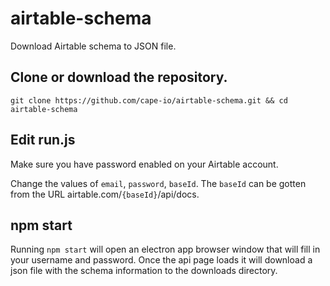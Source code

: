 # airtable-schema

Download Airtable schema to JSON file.

## Clone or download the repository.

`git clone https://github.com/cape-io/airtable-schema.git && cd airtable-schema`

## Edit run.js

Make sure you have password enabled on your Airtable account.

Change the values of `email`, `password`, `baseId`. The `baseId` can be gotten from the URL airtable.com/`{baseId}`/api/docs.

## npm start

Running `npm start` will open an electron app browser window that will fill in your username and password. Once the api page loads it will download a json file with the schema information to the downloads directory.
